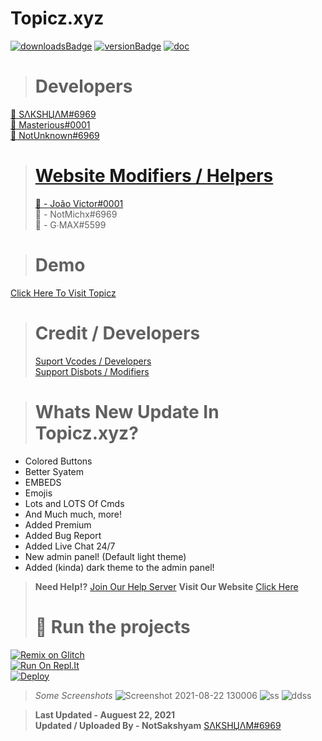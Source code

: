 # Topicz.xyz

[![downloadsBadge](https://img.shields.io/npm/dt/discord-giveaways?style=for-the-badge)](https://topicz.xyz)
[![versionBadge](https://img.shields.io/npm/v/discord-giveaways?style=for-the-badge)](https://discord.gg/eWpusb5yn4)
[![doc](https://img.shields.io/badge/Documentation-Click%20here-blue?style=for-the-badge)](https://discord.gg/eWpusb5yn4)


> # Developers
<a href="https://topicz.xyz/user/745581095747059722">👤 SΛКSHЏΛM#6969<br>
<a href="https://topicz.xyz/user/693553429380857978">👤 Masterious#0001<br>
<a href="https://topicz.xyz/user/729554449844011130">👤 NotUnknown#6969<br>
  
> # Website Modifiers / Helpers 
> 👤 - João Victor#0001</a><br>
> 👤 - NotMichx#6969</a><br>
> 👤 - G∙MAX#5599</a><br>


> # Demo
<a href="https://topicz.xyz/">Click Here To Visit Topicz</a>
<br>

> # Credit / Developers
> [Suport Vcodes / Developers](https://vcodes.xyz/)<br>
> [Support Disbots / Modifiers](https://disbots.xyz/)<br>

> # Whats New Update In Topicz.xyz?

- Colored Buttons
- Better Syatem
- EMBEDS
- Emojis
- Lots and LOTS Of Cmds
- And Much much, more!
- Added Premium 
- Added Bug Report
- Added Live Chat 24/7
- New admin panel!  (Default light theme) 
- Added (kinda) dark theme to the admin panel!

> **Need Help!?** [Join Our Help Server](https://discord.gg/eWpusb5yn4)
> **Visit Our Website** [Click Here](https://topicz.xyz/)
> 
> # 💨 **Run the projects**
[![Remix on Glitch](https://cdn.glitch.com/2703baf2-b643-4da7-ab91-7ee2a2d00b5b%2Fremix-button.svg)](https://glitch.com/edit/#!/import/github/vcodes-xyz/vcodes)<br>
[![Run On Repl.It](https://repl.it/badge/github/vcodes-xyz/bot-list)](https://replit.com/@NotSakshyam6966/Topicz#README.md)<br>
[![Deploy](https://www.herokucdn.com/deploy/button.svg)](https://heroku.com/deploy?template=https://github.com/vcodes-xyz/vcodes)

> *Some Screenshots*
![Screenshot 2021-08-22 130006](https://user-images.githubusercontent.com/88571629/130346121-7d6588a8-2ac9-4714-980e-90c20954642d.png)
![ss](https://user-images.githubusercontent.com/88571629/130346178-20fd8a9f-7203-44e9-a598-80363c269487.png)
![ddss](https://user-images.githubusercontent.com/88571629/130346198-23302c9a-ea60-4b7a-a7ab-1198c1027901.png)



> **Last Updated - Auguest 22, 2021**<br>
> **Updated / Uploaded By - NotSakshyam** [SΛКSHЏΛM#6969](https://topicz.xyz/user/825651289102090250)<br>
